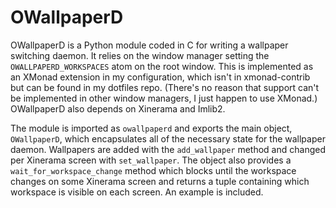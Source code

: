 OWallpaperD
===========
OWallpaperD is a Python module coded in C for writing a wallpaper switching
daemon. It relies on the window manager setting the `OWALLPAPERD_WORKSPACES`
atom on the root window. This is implemented as an XMonad extension in my
configuration, which isn't in xmonad-contrib but can be found in my dotfiles
repo. (There's no reason that support can't be implemented in other window
managers, I just happen to use XMonad.) OWallpaperD also depends on Xinerama
and Imlib2.

The module is imported as `owallpaperd` and exports the main object,
`OWallpaperD`, which encapsulates all of the necessary state for the wallpaper
daemon. Wallpapers are added with the `add_wallpaper` method and changed per
Xinerama screen with `set_wallpaper`. The object also provides a
`wait_for_workspace_change` method which blocks until the workspace changes on
some Xinerama screen and returns a tuple containing which workspace is visible
on each screen. An example is included.

